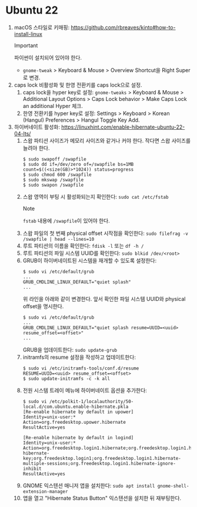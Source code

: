 # Ubuntu 22

1. macOS 스타일로 키매핑: https://github.com/rbreaves/kinto#how-to-install-linux
    > [!IMPORTANT]
    > 파이썬이 설치되어 있어야 한다.
    - `gnome-tweak` > Keyboard & Mouse > Overview Shortcut을 Right Super로 변경.
2. caps lock 비활성화 및 한영 전환키를 caps lock으로 설정.
    1. caps lock을 hyper key로 설정: `gnome-tweaks` > Keyboard & Mouse > Additional Layout Options > Caps Lock behavior > Make Caps Lock an additional Hyper 체크.
    2. 한영 전환키를 hyper key로 설정: Settings > Keyboard > Korean (Hangul) Preferences > Hangul Toggle Key Add.
3. 하이버네이트 활성화: https://linuxhint.com/enable-hibernate-ubuntu-22-04-lts/
    1. 스왑 파티션 사이즈가 메모리 사이즈와 같거나 커야 한다. 작다면 스왑 사이즈를 늘려야 한다.
        ```
        $ sudo swapoff /swapfile
        $ sudo dd if=/dev/zero of=/swapfile bs=1MB count=$((<size(GB)>*1024)) status=progress
        $ sudo chmod 600 /swapfile
        $ sudo mkswap /swapfile
        $ sudo swapon /swapfile
        ```
    2. 스왑 영역이 부팅 시 활성화되는지 확인한다: `sudo cat /etc/fstab`
        > [!NOTE]
        > `fstab` 내용에 `/swapfile`이 있어야 한다.
    3. 스왑 파일의 첫 번째 physical offset 시작점을 확인한다: `sudo filefrag -v /swapfile | head --lines=10`
    4. 루트 파티션의 이름을 확인한다: `fdisk -l` 또는 `df -h /`
    5. 루트 파티션의 파일 시스템 UUID를 확인한다: `sudo blkid /dev/<root>`
    6. GRUB이 하이버네이트된 시스템을 재개할 수 있도록 설정한다:
        ```
        $ sudo vi /etc/default/grub
        ...
        GRUB_CMDLINE_LINUX_DEFAULT="quiet splash"
        ...
        ```
        위 라인을 아래와 같이 변경한다. 앞서 확인한 파일 시스템 UUID와 physical offset을 명시한다.
        ```
        $ sudo vi /etc/default/grub
        ...
        GRUB_CMDLINE_LINUX_DEFAULT="quiet splash resume=UUID=<uuid> resume_offset=<offset>"
        ...
        ```
        GRUB을 업데이트한다: `sudo update-grub`
    7. initramfs의 resume 설정을 작성하고 업데이트한다:
        ```
        $ sudo vi /etc/initramfs-tools/conf.d/resume
        RESUME=UUID=<uuid> resume_offset=<offset>
        $ sudo update-initramfs -c -k all
        ```
    8. 전원 시스템 트레이 메뉴에 하이버네이트 옵션을 추가한다:
        ```
        $ sudo vi /etc/polkit-1/localauthority/50-local.d/com.ubuntu.enable-hibernate.pkla
        [Re-enable hibernate by default in upower]
        Identity=unix-user:*
        Action=org.freedesktop.upower.hibernate
        ResultActive=yes

        [Re-enable hibernate by default in logind]
        Identity=unix-user:*
        Action=org.freedesktop.login1.hibernate;org.freedesktop.login1.handle-hibernate-key;org.freedesktop.login1;org.freedesktop.login1.hibernate-multiple-sessions;org.freedesktop.login1.hibernate-ignore-inhibit
        ResultActive=yes
        ```
    9. GNOME 익스텐션 매니저 앱을 설치한다: `sudo apt install gnome-shell-extension-manager`
    10. 앱을 열고 "Hibernate Status Button" 익스텐션을 설치한 뒤 재부팅한다.
